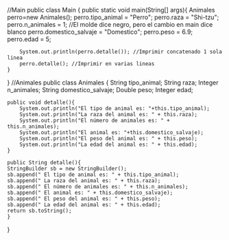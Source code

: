 //Main
public class Main {
    public static void main(String[] args){
        Animales perro=new Animales();
        perro.tipo_animal = "Perro";
        perro.raza = "Shi-tzu";
        perro.n_animales = 1; //El molde dice negro, pero el cambio en main dice blanco
        perro.domestico_salvaje = "Domestico";
        perro.peso = 6.9;
        perro.edad = 5;

        System.out.println(perro.detalle()); //Imprimir concatenado 1 sola linea
        perro.detalle(); //Imprimir en varias lineas
    }
}
//Animales
public class Animales {
    String tipo_animal;
    String raza;
    Integer n_animales;
    String domestico_salvaje;
    Double peso;
    Integer edad;

    public void detalle(){
        System.out.println("El tipo de animal es: "+this.tipo_animal);
        System.out.println("La raza del animal es: " + this.raza);
        System.out.println("El número de animales es: " + this.n_animales);
        System.out.println("El animal es: "+this.domestico_salvaje);
        System.out.println("El peso del animal es: " + this.peso);
        System.out.println("La edad del animal es: " + this.edad);
    }

    public String detalle(){
    StringBuilder sb = new StringBuilder();
    sb.append(" El tipo de animal es: " + this.tipo_animal);
    sb.append(" La raza del animal es: " + this.raza);
    sb.append(" El número de animales es: " + this.n_animales);
    sb.append(" El animal es: " + this.domestico_salvaje);
    sb.append(" El peso del animal es: " + this.peso);
    sb.append(" La edad del animal es: " + this.edad);
    return sb.toString();
    }
}
